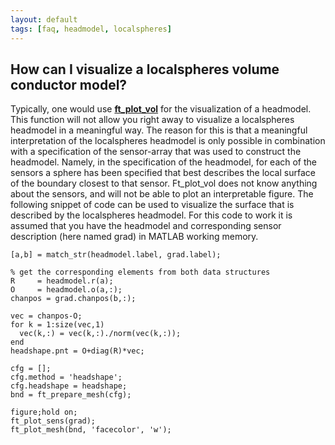 ```yaml
---
layout: default
tags: [faq, headmodel, localspheres]
---
```


## How can I visualize a localspheres volume conductor model?

Typically, one would use **[ft_plot_vol](/reference/ft_plot_vol)** for the visualization of a headmodel. This function will not allow you right away to visualize a localspheres headmodel in a meaningful way. The reason for this is that a meaningful interpretation of the localspheres headmodel is only possible in combination with a specification of the sensor-array that was used to construct the headmodel. Namely, in the specification of the headmodel, for each of the sensors a sphere has been specified that best describes the local surface of the boundary closest to that sensor. Ft_plot_vol does not know anything about the sensors, and will not be able to plot an interpretable figure. The following snippet of code can be used to visualize the surface that is described by the localspheres headmodel. For this code to work it is assumed that you have the headmodel and corresponding sensor description (here named grad) in MATLAB working memory.

	[a,b] = match_str(headmodel.label, grad.label);
	
	% get the corresponding elements from both data structures
	R     = headmodel.r(a);
	O     = headmodel.o(a,:);
	chanpos = grad.chanpos(b,:);
	
	vec = chanpos-O;
	for k = 1:size(vec,1)
	  vec(k,:) = vec(k,:)./norm(vec(k,:));
	end
	headshape.pnt = O+diag(R)*vec;
	
	cfg = [];
	cfg.method = 'headshape';
	cfg.headshape = headshape;
	bnd = ft_prepare_mesh(cfg);
	
	figure;hold on;
	ft_plot_sens(grad);
	ft_plot_mesh(bnd, 'facecolor', 'w');

    

